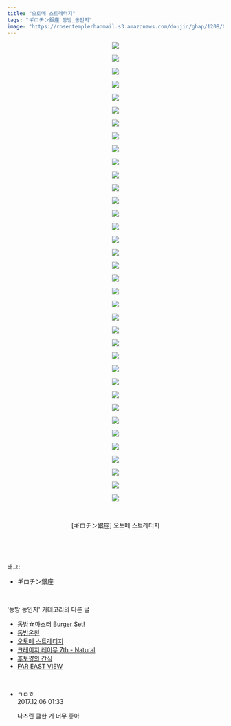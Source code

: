 ```yaml
---
title: "오토메 스트레터지"
tags: "ギロチン銀座 동방_동인지"
image: "https://rosentemplerhanmail.s3.amazonaws.com/doujin/ghap/1208/001.jpg"
---
```

<div class="article">
<p style="text-align: center; clear: none; float: none;"><img src="{{ site.imgserver11 }}/ghap/1208/001.jpg"/></p>
<p style="text-align: center; clear: none; float: none;"><img src="{{ site.imgserver11 }}/ghap/1208/002.jpg"/></p>
<p style="text-align: center; clear: none; float: none;"><img src="{{ site.imgserver11 }}/ghap/1208/003.jpg"/></p>
<p style="text-align: center; clear: none; float: none;"><img src="{{ site.imgserver11 }}/ghap/1208/004.jpg"/></p>
<p style="text-align: center; clear: none; float: none;"><img src="{{ site.imgserver11 }}/ghap/1208/005.jpg"/></p>
<p style="text-align: center; clear: none; float: none;"><img src="{{ site.imgserver11 }}/ghap/1208/006.jpg"/></p>
<p style="text-align: center; clear: none; float: none;"><img src="{{ site.imgserver11 }}/ghap/1208/007.jpg"/></p>
<p style="text-align: center; clear: none; float: none;"><img src="{{ site.imgserver11 }}/ghap/1208/008.jpg"/></p>
<p style="text-align: center; clear: none; float: none;"><img src="{{ site.imgserver11 }}/ghap/1208/009.jpg"/></p>
<p style="text-align: center; clear: none; float: none;"><img src="{{ site.imgserver11 }}/ghap/1208/010.jpg"/></p>
<p style="text-align: center; clear: none; float: none;"><img src="{{ site.imgserver11 }}/ghap/1208/011.jpg"/></p>
<p style="text-align: center; clear: none; float: none;"><img src="{{ site.imgserver11 }}/ghap/1208/012.jpg"/></p>
<p style="text-align: center; clear: none; float: none;"><img src="{{ site.imgserver11 }}/ghap/1208/013.jpg"/></p>
<p style="text-align: center; clear: none; float: none;"><img src="{{ site.imgserver11 }}/ghap/1208/014.jpg"/></p>
<p style="text-align: center; clear: none; float: none;"><img src="{{ site.imgserver11 }}/ghap/1208/015.jpg"/></p>
<p style="text-align: center; clear: none; float: none;"><img src="{{ site.imgserver11 }}/ghap/1208/016.jpg"/></p>
<p style="text-align: center; clear: none; float: none;"><img src="{{ site.imgserver11 }}/ghap/1208/017.jpg"/></p>
<p style="text-align: center; clear: none; float: none;"><img src="{{ site.imgserver11 }}/ghap/1208/018.jpg"/></p>
<p style="text-align: center; clear: none; float: none;"><img src="{{ site.imgserver11 }}/ghap/1208/019.jpg"/></p>
<p style="text-align: center; clear: none; float: none;"><img src="{{ site.imgserver11 }}/ghap/1208/020.jpg"/></p>
<p style="text-align: center; clear: none; float: none;"><img src="{{ site.imgserver11 }}/ghap/1208/021.jpg"/></p>
<p style="text-align: center; clear: none; float: none;"><img src="{{ site.imgserver11 }}/ghap/1208/022.jpg"/></p>
<p style="text-align: center; clear: none; float: none;"><img src="{{ site.imgserver11 }}/ghap/1208/023.jpg"/></p>
<p style="text-align: center; clear: none; float: none;"><img src="{{ site.imgserver11 }}/ghap/1208/024.jpg"/></p>
<p style="text-align: center; clear: none; float: none;"><img src="{{ site.imgserver11 }}/ghap/1208/025.jpg"/></p>
<p style="text-align: center; clear: none; float: none;"><img src="{{ site.imgserver11 }}/ghap/1208/026.jpg"/></p>
<p style="text-align: center; clear: none; float: none;"><img src="{{ site.imgserver11 }}/ghap/1208/027.jpg"/></p>
<p style="text-align: center; clear: none; float: none;"><img src="{{ site.imgserver11 }}/ghap/1208/028.jpg"/></p>
<p style="text-align: center; clear: none; float: none;"><img src="{{ site.imgserver11 }}/ghap/1208/029.jpg"/></p>
<p style="text-align: center; clear: none; float: none;"><img src="{{ site.imgserver11 }}/ghap/1208/030.jpg"/></p>
<p style="text-align: center; clear: none; float: none;"><img src="{{ site.imgserver11 }}/ghap/1208/031.jpg"/></p>
<p style="text-align: center; clear: none; float: none;"><img src="{{ site.imgserver11 }}/ghap/1208/032.jpg"/></p>
<p style="text-align: center; clear: none; float: none;"><img src="{{ site.imgserver11 }}/ghap/1208/033.jpg"/></p>
<p style="text-align: center; clear: none; float: none;"><img src="{{ site.imgserver11 }}/ghap/1208/034.jpg"/></p>
<p style="text-align: center; clear: none; float: none;"><img src="{{ site.imgserver11 }}/ghap/1208/035.jpg"/></p>
<p style="text-align: center; clear: none; float: none;"><img src="{{ site.imgserver11 }}/ghap/1208/036.jpg"/></p>
<p style="text-align: center; clear: none; float: none;"><br/></p>
<p style="text-align: center; clear: none; float: none;">[ギロチン銀座] 오토메 스트레터지</p>
<p><br/></p>
</div><br/>
<div class="tagTrail">
<p>태그: </p>
<ul>
<li>ギロチン銀座</li>
</ul>
</div><br/>
<div class="another">
<p>'동방 동인지' 카테고리의 다른 글</p>
<ul>
<li><a href="/ghap_1210">동방☆마스터 Burger Set!</a></li>
<li><a href="/ghap_1209">동방온천</a></li>
<li><a href="/ghap_1208">오토메 스트레터지</a></li>
<li><a href="/ghap_1207">크레이지 레이무 7th - Natural</a></li>
<li><a href="/ghap_1206">후토쨩의 간식</a></li>
<li><a href="/ghap_1203">FAR EAST VIEW</a></li>
</ul>
</div><br/>
<div class="cb_module cb_fluid">
<div class="cb_wrt cb_profile">
<div class="comment">
<ul>
<li class="cb_thumb_off" id="comment15145708">
<div class="cb_comment_area">
<div class="cb_info_area">
<div class="cb_section">
<span class="cb_nick_name">ㄱㅁㅎ</span>
</div>
<div class="cb_section">
<span class="cb_date">2017.12.06 01:33 </span>
</div>
</div>
<div class="cb_dsc_comment">
<p class="cb_dsc">
											나즈린 쿨한 거 너무 좋아
										</p>
</div>
</div></li>
</ul>
</div>
</div><!-- commentList close -->
</div><br/>
